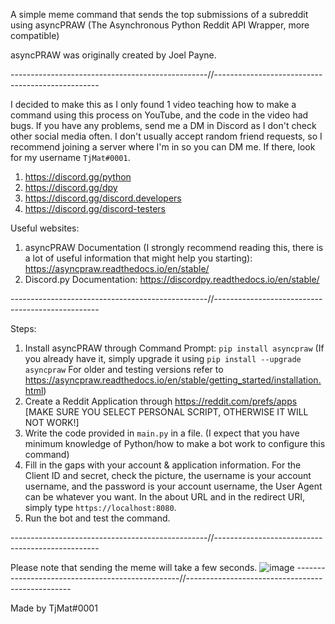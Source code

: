 A simple meme command that sends the top submissions of a subreddit using asyncPRAW (The Asynchronous Python Reddit API Wrapper, more compatible)

asyncPRAW was originally created by Joel Payne.

-------------------------------------------------//-------------------------------------------------

I decided to make this as I only found 1 video teaching how to make a command using this process on YouTube, and the code in the video had bugs. 
If you have any problems, send me a DM in Discord as I don't check other social media often. I don't usually accept random friend requests, 
so I recommend joining a server where I'm in so you can DM me. If there, look for my username ``TjMat#0001``.

1. https://discord.gg/python
2. https://discord.gg/dpy
3. https://discord.gg/discord.developers
4. https://discord.gg/discord-testers


Useful websites:

1. asyncPRAW Documentation (I strongly recommend reading this, there is a lot of useful information that might help you starting): https://asyncpraw.readthedocs.io/en/stable/ 
2. Discord.py Documentation: https://discordpy.readthedocs.io/en/stable/

-------------------------------------------------//-------------------------------------------------

Steps:

1. Install asyncPRAW through Command Prompt: ``pip install asyncpraw``
(If you already have it, simply upgrade it using ``pip install --upgrade asyncpraw``
For older and testing versions refer to https://asyncpraw.readthedocs.io/en/stable/getting_started/installation.html)
2. Create a Reddit Application through https://reddit.com/prefs/apps [MAKE SURE YOU SELECT PERSONAL SCRIPT, OTHERWISE IT WILL NOT WORK!]
3. Write the code provided in ``main.py`` in a file. (I expect that you have minimum knowledge of Python/how to make a bot work to configure this command)
4. Fill in the gaps with your account & application information. For the Client ID and secret, check the picture, the username is your account username, and the password is your account username, the User Agent can be whatever you want. In the about URL and in the redirect URI, simply type ``https://localhost:8080``. 
5. Run the bot and test the command.

-------------------------------------------------//-------------------------------------------------


Please note that sending the meme will take a few seconds. 
![image](https://user-images.githubusercontent.com/84541272/126484921-c97a02fc-f648-45f2-baeb-b2c59c156450.png)
-------------------------------------------------//-------------------------------------------------

Made by TjMat#0001 


